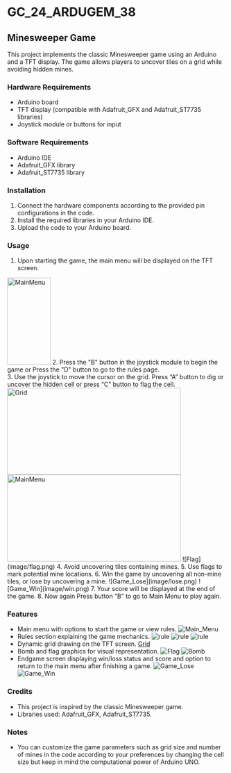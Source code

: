 # GC_24_ARDUGEM_38
## Minesweeper Game
This project implements the classic Minesweeper game using an Arduino and a TFT display. The game allows players to uncover tiles on a grid while avoiding hidden mines.

### Hardware Requirements
- Arduino board
- TFT display (compatible with Adafruit_GFX and Adafruit_ST7735 libraries)
- Joystick module or buttons for input

### Software Requirements
- Arduino IDE
- Adafruit_GFX library
- Adafruit_ST7735 library

### Installation
1. Connect the hardware components according to the provided pin configurations in the code.
2. Install the required libraries in your Arduino IDE.
3. Upload the code to your Arduino board.

### Usage
1. Upon starting the game, the main menu will be displayed on the TFT screen.<br>
 <img src="image/mainmenu.png" alt="MainMenu" height="200" width="100">
2. Press the "B" button in the joystick module to begin the game or Press the "D" button to go to the rules page.<br>
3. Use the joystick to move the cursor on the grid. Press “A” button to dig or uncover the hidden cell or press “C” button to flag the cell.
  <img src="image/grid.png" alt="Grid" height="200" width="400"><img src="image/mainmenu.png" alt="MainMenu" height="200" width="400">       ![Flag](image/flag.png)
4. Avoid uncovering tiles containing mines.
5. Use flags to mark potential mine locations.
6. Win the game by uncovering all non-mine tiles, or lose by uncovering a mine.
 ![Game_Lose](image/lose.png)    ![Game_Win](image/win.png)                	
7. Your score will be displayed at the end of the game.
8. Now again Press button “B” to go to Main Menu to play again.

### Features
- Main menu with options to start the game or view rules.
 ![Main_Menu](image/mainmenu.png)
- Rules section explaining the game mechanics.
 ![rule](image/rule1.png)  ![rule](image/rule2.png)  ![rule](image/rule3.png) 
- Dynamic grid drawing on the TFT screen.
 [Grid](image/grid.png) 
- Bomb and flag graphics for visual representation.
 	![Flag](image/flag.png)   ![Bomb](image/bomb.png)
- Endgame screen displaying win/loss status and score and option to return to the main menu after finishing a game.
 	 ![Game_Lose](image/lose.png)    ![Game_Win](image/win.png) 

### Credits
- This project is inspired by the classic Minesweeper game.
- Libraries used: Adafruit_GFX, Adafruit_ST7735.

### Notes
- You can customize the game parameters such as grid size and number of mines in the code according to your preferences by changing the cell size but keep in mind the computational power of Arduino UNO.

